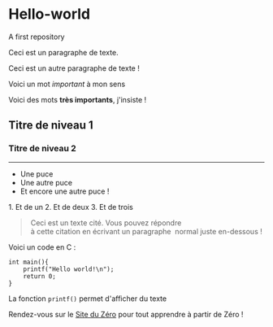 # Hello-world

A first repository

Ceci est un paragraphe de texte.

Ceci est un autre paragraphe de texte !

Voici un mot *important* à mon sens

Voici des mots **très importants**, j'insiste !

## Titre de niveau 1

### Titre de niveau 2

---

* Une puce
* Une autre puce
* Et encore une autre puce !

1. Et de un
2. Et de deux
3. Et de trois

> Ceci est un texte cité. Vous pouvez répondre
> à cette citation en écrivant un paragraphe
> normal juste en-dessous !

Voici un code en C :

    int main(){
        printf("Hello world!\n");
        return 0;
    }

La fonction `printf()` permet d'afficher du texte

Rendez-vous sur le [Site du Zéro](http://www.siteduzero.com) pour tout apprendre à partir de Zéro !
